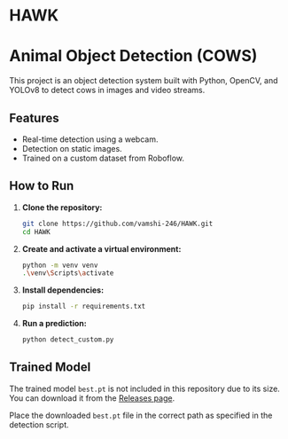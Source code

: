 # HAWK
# Animal Object Detection (COWS)

This project is an object detection system built with Python, OpenCV, and YOLOv8 to detect cows in images and video streams.

## Features

- Real-time detection using a webcam.
- Detection on static images.
- Trained on a custom dataset from Roboflow.

## How to Run

1.  **Clone the repository:**
    ```bash
    git clone https://github.com/vamshi-246/HAWK.git
    cd HAWK
    ```

2.  **Create and activate a virtual environment:**
    ```bash
    python -m venv venv
    .\venv\Scripts\activate
    ```

3.  **Install dependencies:**
    ```bash
    pip install -r requirements.txt
    ```

4.  **Run a prediction:**
    ```bash
    python detect_custom.py
    ```

## Trained Model

The trained model `best.pt` is not included in this repository due to its size. You can download it from the [Releases page](https://github.com/vamshi-246/HAWK/releases). 

Place the downloaded `best.pt` file in the correct path as specified in the detection script.
